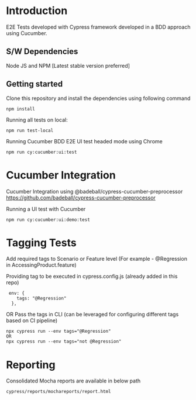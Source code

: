 # Introduction

E2E Tests developed with Cypress framework developed in a BDD approach using Cucumber.

## S/W Dependencies

Node JS and NPM [Latest stable version preferred]

## Getting started

Clone this repository and install the dependencies using following command
```
npm install
```

Running all tests on local:
```
npm run test-local
```

Running Cucumber BDD E2E UI test headed mode using Chrome
```
npm run cy:cucumber:ui:test 
```

# Cucumber Integration
Cucumber Integration using @badeball/cypress-cucumber-preprocessor 
https://github.com/badeball/cypress-cucumber-preprocessor

Running a UI test with Cucumber
```
npm run cy:cucumber:ui:demo:test
```

# Tagging Tests
Add required tags to Scenario or Feature level (For example - @Regression in AccessingProduct.feature)

Providing tag to be executed in cypress.config.js (already added in this repo)
```
 env: {
    tags: "@Regression"
  },
```
OR 
Pass the tags in CLI (can be leveraged for configuring different tags based on CI pipeline)
```
npx cypress run --env tags="@Regression"
OR
npx cypress run --env tags="not @Regression"
```

# Reporting
Consolidated Mocha reports are available in below path 
```
cypress/reports/mochareports/report.html 
```
